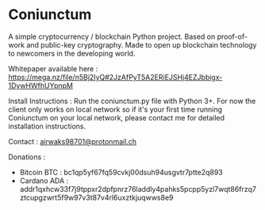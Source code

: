 # Coniunctum
A simple cryptocurrency / blockchain Python project. Based on proof-of-work and public-key cryptography.
Made to open up blockchain technology to newcomers in the developing world.

Whitepaper available here : https://mega.nz/file/n5Bj2IyQ#2JzAfPyT5A2ERiEJSHj4EZJbbigx-1DywHWfhUYpnpM

Install Instructions : 
Run the coniunctum.py file with Python 3+.
For now the client only works on local network so if it's your first time running Coniunctum on your local network, please contact me for detailed installation instructions.

Contact : airwaks98701@protonmail.ch

Donations : 
- Bitcoin BTC : bc1qp5yf67fq59cvkj00dsuh94usgvtr7ptte2q893
- Cardano ADA : addr1qxhcw33f7j9tppxr2dpfpnrz76laddly4pahks5pcpp5yzl7wqt86frzq7ztcupgzwrt5f9w97v3t87v4rl6uxztkjuqwws8e9


                          

